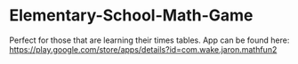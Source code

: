 # Elementary-School-Math-Game
Perfect for those that are learning their times tables.
App can be found here: https://play.google.com/store/apps/details?id=com.wake.jaron.mathfun2
